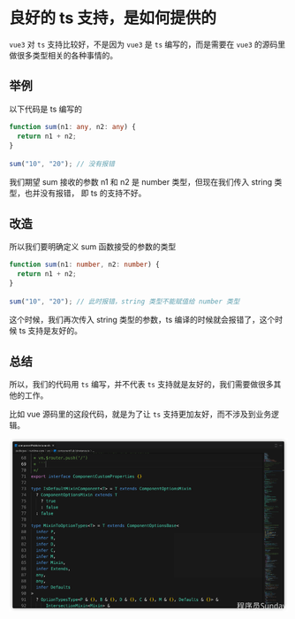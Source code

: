 # 良好的 ts 支持，是如何提供的

`vue3` 对 `ts` 支持比较好，不是因为 `vue3` 是 `ts` 编写的，而是需要在 `vue3` 的源码里做很多类型相关的各种事情的。

## 举例

以下代码是 ts 编写的

```ts
function sum(n1: any, n2: any) {
  return n1 + n2;
}

sum("10", "20"); // 没有报错
```

我们期望 sum 接收的参数 n1 和 n2 是 number 类型，但现在我们传入 string 类型，也并没有报错， 即 ts 的支持不好。

## 改造

所以我们要明确定义 sum 函数接受的参数的类型

```ts
function sum(n1: number, n2: number) {
  return n1 + n2;
}

sum("10", "20"); // 此时报错，string 类型不能赋值给 number 类型
```

这个时候，我们再次传入 string 类型的参数，ts 编译的时候就会报错了，这个时候 ts 支持是友好的。

## 总结

所以，我们的代码用 `ts` 编写，并不代表 `ts` 支持就是友好的，我们需要做很多其他的工作。

比如 vue 源码里的这段代码，就是为了让 `ts` 支持更加友好，而不涉及到业务逻辑。

![vue源码中ts支持的代码](./vue%20源码中%20ts%20支持的代码.png)
